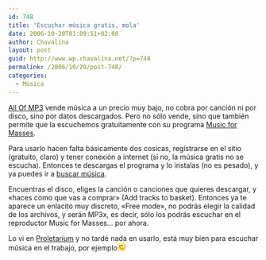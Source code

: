```yaml
---
id: 748
title: 'Escuchar música gratis, mola'
date: 2006-10-20T01:09:51+02:00
author: Chavalina
layout: post
guid: http://www.wp.chavalina.net/?p=748
permalink: /2006/10/20/post-748/
categories:
  - Música
---
```

<a href="http://www.allofmp3.com/" target="_blank">All Of MP3</a> vende música a un precio muy bajo, no cobra por canción ni por disco, sino por datos descargados. Pero no sólo vende, sino que también permite que la escuchemos gratuitamente con su programa <a href="http://music.allofmp3.com/info/musicformasses.shtml" target="_blank">Music for Masses</a>.

Para usarlo hacen falta básicamente dos cosicas, registrarse en el sitio (gratuito, claro) y tener conexión a internet (si no, la música gratis no se escucha). Entonces te descargas el programa y lo instalas (no es pesado), y ya puedes ir a <a href="http://music.allofmp3.com/added.shtml?date=today&vol=1" target="_blank">buscar música</a>.

Encuentras el disco, eliges la canción o canciones que quieres descargar, y «haces como que vas a comprar» (Add tracks to basket). Entonces ya te aparece un enlacito muy discreto, «Free mode», no podrás elegir la calidad de los archivos, y serán MP3x, es decir, sólo los podrás escuchar en el reproductor Music for Masses… por ahora.

Lo vi en <a href="http://proletarium.org/2006/10/19/musica-para-las-masas/" target="_blank">Proletarium</a> y no tardé nada en usarlo, está muy bien para escuchar música en el trabajo, por ejemplo![emo](/imagenes/emoticonos/guino.gif)